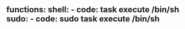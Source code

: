 functions:
  shell:
    - code: task execute /bin/sh
  sudo:
    - code: sudo task execute /bin/sh
---
